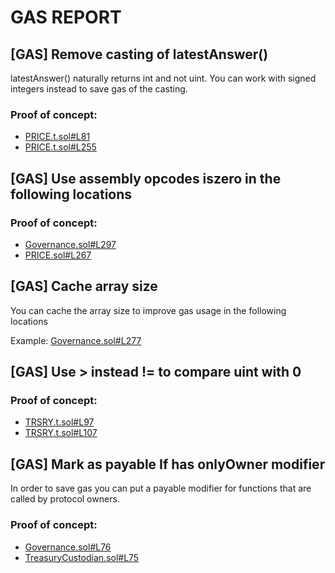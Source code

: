 # GAS REPORT

## [GAS] Remove casting of latestAnswer()
latestAnswer() naturally returns int and not uint. You can work with signed integers instead to save gas of the casting.

### Proof of concept:
- [PRICE.t.sol#L81](https://github.com/code-423n4/2022-08-olympus/tree/main/src/test/modules/PRICE.t.sol#L81)
- [PRICE.t.sol#L255](https://github.com/code-423n4/2022-08-olympus/tree/main/src/test/modules/PRICE.t.sol#L255)

## [GAS] Use assembly opcodes iszero in the following locations


### Proof of concept:
- [Governance.sol#L297](https://github.com/code-423n4/2022-08-olympus/tree/main/src/policies/Governance.sol#L297)
- [PRICE.sol#L267](https://github.com/code-423n4/2022-08-olympus/tree/main/src/modules/PRICE.sol#L267)

## [GAS] Cache array size
You can cache the array size to improve gas usage in the following locations

Example: [Governance.sol#L277](https://github.com/code-423n4/2022-08-olympus/tree/main/src/policies/Governance.sol#L277)

## [GAS] Use > instead != to compare uint with 0


### Proof of concept:
- [TRSRY.t.sol#L97](https://github.com/code-423n4/2022-08-olympus/tree/main/src/test/modules/TRSRY.t.sol#L97)
- [TRSRY.t.sol#L107](https://github.com/code-423n4/2022-08-olympus/tree/main/src/test/modules/TRSRY.t.sol#L107)

## [GAS] Mark as payable If has onlyOwner modifier
In order to save gas you can put a payable modifier for functions that are called by protocol owners.

### Proof of concept:
- [Governance.sol#L76](https://github.com/code-423n4/2022-08-olympus/tree/main/src/policies/Governance.sol#L76)
- [TreasuryCustodian.sol#L75](https://github.com/code-423n4/2022-08-olympus/tree/main/src/policies/TreasuryCustodian.sol#L75)
